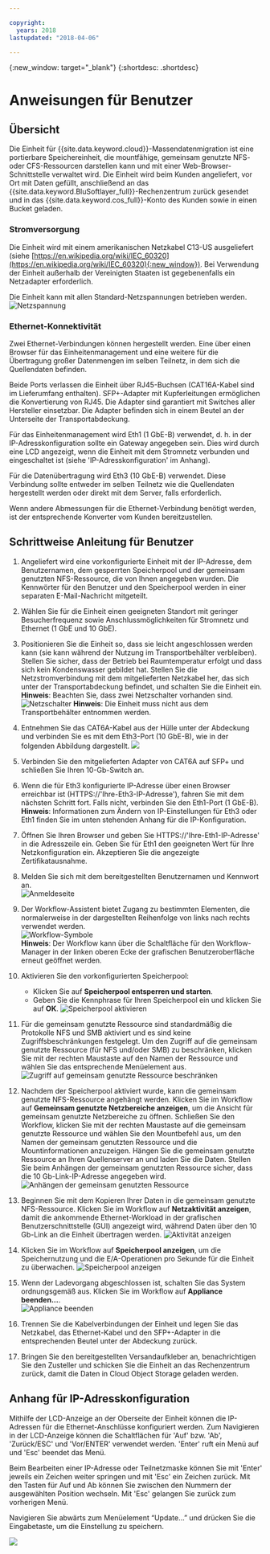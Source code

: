 ```yaml
---

copyright:
  years: 2018
lastupdated: "2018-04-06"

---
```

{:new_window: target="_blank"}
{:shortdesc: .shortdesc}

# Anweisungen für Benutzer

## Übersicht

Die Einheit für {{site.data.keyword.cloud}}-Massendatenmigration ist eine portierbare Speichereinheit, die mountfähige, gemeinsam genutzte NFS- oder CFS-Ressourcen darstellen kann und mit einer Web-Browser-Schnittstelle verwaltet wird.  Die Einheit wird beim Kunden angeliefert, vor Ort mit Daten gefüllt, anschließend an das {{site.data.keyword.BluSoftlayer_full}}-Rechenzentrum zurück gesendet und in das {{site.data.keyword.cos_full}}-Konto des Kunden sowie in einen Bucket geladen.


### Stromversorgung

Die Einheit wird mit einem amerikanischen Netzkabel C13-US ausgeliefert (siehe [https://en.wikipedia.org/wiki/IEC_60320](https://en.wikipedia.org/wiki/IEC_60320){:new_window}). Bei Verwendung der Einheit außerhalb der Vereinigten Staaten ist gegebenenfalls ein Netzadapter erforderlich.

Die Einheit kann mit allen Standard-Netzspannungen betrieben werden.
![Netzspannung](/images/PowerRating.png)


### Ethernet-Konnektivität

Zwei Ethernet-Verbindungen können hergestellt werden.  Eine über einen Browser für das Einheitenmanagement und eine weitere für die Übertragung großer Datenmengen im selben Teilnetz, in dem sich die Quellendaten befinden.

Beide Ports verlassen die Einheit über RJ45-Buchsen (CAT16A-Kabel sind im Lieferumfang enthalten).  SFP+-Adapter mit Kupferleitungen ermöglichen die Konvertierung von RJ45.  Die Adapter sind garantiert mit Switches aller Hersteller einsetzbar. Die Adapter befinden sich in einem Beutel an der Unterseite der Transportabdeckung.

Für das Einheitenmanagement wird Eth1 (1 GbE-B) verwendet, d. h. in der IP-Adresskonfiguration sollte ein Gateway angegeben sein.  Dies wird durch eine LCD angezeigt, wenn die Einheit mit dem Stromnetz verbunden und eingeschaltet ist (siehe 'IP-Adresskonfiguration' im Anhang).

Für die Datenübertragung wird Eth3 (10 GbE-B) verwendet.  Diese Verbindung sollte entweder im selben Teilnetz wie die Quellendaten hergestellt werden oder direkt mit dem Server, falls erforderlich.

Wenn andere Abmessungen für die Ethernet-Verbindung benötigt werden, ist der entsprechende Konverter vom Kunden bereitzustellen.



## Schrittweise Anleitung für Benutzer

1.	Angeliefert wird eine vorkonfigurierte Einheit mit der IP-Adresse, dem Benutzernamen, dem gesperrten Speicherpool und der gemeinsam genutzten NFS-Ressource, die von Ihnen angegeben wurden.  Die Kennwörter für den Benutzer und den Speicherpool werden in einer separaten E-Mail-Nachricht mitgeteilt.

2.	Wählen Sie für die Einheit einen geeigneten Standort mit geringer Besucherfrequenz sowie Anschlussmöglichkeiten für Stromnetz und Ethernet (1 GbE und 10 GbE).

3.	Positionieren Sie die Einheit so, dass sie leicht angeschlossen werden kann (sie kann während der Nutzung im Transportbehälter verbleiben). Stellen Sie sicher, dass der Betrieb bei Raumtemperatur erfolgt und dass sich kein Kondenswasser gebildet hat. Stellen Sie die Netzstromverbindung mit dem mitgelieferten Netzkabel her, das sich unter der Transportabdeckung befindet, und schalten Sie die Einheit ein.<br/>
    **Hinweis**: Beachten Sie, dass zwei Netzschalter vorhanden sind.
    ![Netzschalter](/images/MDMSPowerSwitch.png)
    **Hinweis**: Die Einheit muss nicht aus dem Transportbehälter entnommen werden.

4.	Entnehmen Sie das CAT6A-Kabel aus der Hülle unter der Abdeckung und verbinden Sie es mit dem Eth3-Port (10 GbE-B), wie in der folgenden Abbildung dargestellt.
    ![](/images/MDMSNewEth1and3.png)

5.	Verbinden Sie den mitgelieferten Adapter von CAT6A auf SFP+ und schließen Sie Ihren 10-Gb-Switch an.

6.	Wenn die für Eth3 konfigurierte IP-Adresse über einen Browser erreichbar ist (HTTPS://'Ihre-Eth3-IP-Adresse'), fahren Sie mit dem nächsten Schritt fort. Falls nicht, verbinden Sie den Eth1-Port (1 GbE-B).<br/>
    **Hinweis**: Informationen zum Ändern von IP-Einstellungen für Eth3 oder Eth1 finden Sie im unten stehenden Anhang für die IP-Konfiguration.

7. Öffnen Sie Ihren Browser und geben Sie HTTPS://'Ihre-Eth1-IP-Adresse' in die Adresszeile ein. Geben Sie für Eth1 den geeigneten Wert für Ihre Netzkonfiguration ein. Akzeptieren Sie die angezeigte Zertifikatausnahme.

8.	Melden Sie sich mit dem bereitgestellten Benutzernamen und Kennwort an.<br/>
    ![Anmeldeseite](/images/Login.png)

9.  Der Workflow-Assistent bietet Zugang zu bestimmten Elementen, die normalerweise in der dargestellten Reihenfolge von links nach rechts verwendet werden.  <br/>
    ![Workflow-Symbole](/images/workflow.png) <br/>
    **Hinweis**: Der Workflow kann über die Schaltfläche für den Workflow-Manager in der linken oberen Ecke der grafischen Benutzeroberfläche erneut geöffnet werden.

10.	Aktivieren Sie den vorkonfigurierten Speicherpool:
    - Klicken Sie auf **Speicherpool entsperren und starten**.
    - Geben Sie die Kennphrase für Ihren Speicherpool ein und klicken Sie auf **OK**.
    ![Speicherpool aktivieren](/images/UnlockPool.png)

11. Für die gemeinsam genutzte Ressource sind standardmäßig die Protokolle NFS und SMB aktiviert und es sind keine Zugriffsbeschränkungen festgelegt. Um den Zugriff auf die gemeinsam genutzte Ressource (für NFS und/oder SMB) zu beschränken, klicken Sie mit der rechten Maustaste auf den Namen der Ressource und wählen Sie das entsprechende Menüelement aus.<br/>
    ![Zugriff auf gemeinsam genutzte Ressource beschränken](/images/ShareControls.png)

12. Nachdem der Speicherpool aktiviert wurde, kann die gemeinsam genutzte NFS-Ressource angehängt werden.  Klicken Sie im Workflow auf **Gemeinsam genutzte Netzbereiche anzeigen**, um die Ansicht für gemeinsam genutzte Netzbereiche zu öffnen.  Schließen Sie den Workflow, klicken Sie mit der rechten Maustaste auf die gemeinsam genutzte Ressource und wählen Sie den Mountbefehl aus, um den Namen der gemeinsam genutzten Ressource und die Mountinformationen anzuzeigen. Hängen Sie die gemeinsam genutzte Ressource an Ihren Quellenserver an und laden Sie die Daten. Stellen Sie beim Anhängen der gemeinsam genutzten Ressource sicher, dass die 10 Gb-Link-IP-Adresse angegeben wird.
    ![Anhängen der gemeinsam genutzten Ressource](/images/MountCommand.png)

13. Beginnen Sie mit dem Kopieren Ihrer Daten in die gemeinsam genutzte NFS-Ressource. Klicken Sie im Workflow auf **Netzaktivität anzeigen**, damit die ankommende Ethernet-Workload in der grafischen Benutzerschnittstelle (GUI) angezeigt wird, während Daten über den 10 Gb-Link an die Einheit übertragen werden.
    ![Aktivität anzeigen](/images/UserGuide13.png)

14. Klicken Sie im Workflow auf **Speicherpool anzeigen**, um die Speichernutzung und die E/A-Operationen pro Sekunde für die Einheit zu überwachen.
    ![Speicherpool anzeigen](/images/UserGuide14.png)

15.	Wenn der Ladevorgang abgeschlossen ist, schalten Sie das System ordnungsgemäß aus. Klicken Sie im Workflow auf **Appliance beenden...**.  
    ![Appliance beenden](/images/Shutdown.png)

16.	Trennen Sie die Kabelverbindungen der Einheit und legen Sie das Netzkabel, das Ethernet-Kabel und den SFP+-Adapter in die entsprechenden Beutel unter der Abdeckung zurück.

17.	Bringen Sie den bereitgestellten Versandaufkleber an, benachrichtigen Sie den Zusteller und schicken Sie die Einheit an das Rechenzentrum zurück, damit die Daten in Cloud Object Storage geladen werden.


## Anhang für IP-Adresskonfiguration
Mithilfe der LCD-Anzeige an der Oberseite der Einheit können die IP-Adressen für die Ethernet-Anschlüsse konfiguriert werden.
Zum Navigieren in der LCD-Anzeige können die Schaltflächen für 'Auf' bzw. 'Ab', 'Zurück/ESC' und 'Vor/ENTER' verwendet werden. 'Enter' ruft ein Menü auf und 'Esc' beendet das Menü.

Beim Bearbeiten einer IP-Adresse oder Teilnetzmaske können Sie mit 'Enter' jeweils ein Zeichen weiter springen und mit 'Esc' ein Zeichen zurück. Mit den Tasten für Auf und Ab können Sie zwischen den Nummern der ausgewählten Position wechseln.
Mit 'Esc' gelangen Sie zurück zum vorherigen Menü.  

Navigieren Sie abwärts zum Menüelement “Update...” und drücken Sie die Eingabetaste, um die Einstellung zu speichern.

  ![](/images/MDMSLCD.png)
